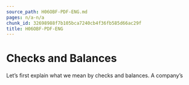 ```yaml
---
source_path: H06OBF-PDF-ENG.md
pages: n/a-n/a
chunk_id: 32698988f7b105bca7240cb4f36fb585d66ac29f
title: H06OBF-PDF-ENG
---
```

# Checks and Balances

Let’s ﬁrst explain what we mean by checks and balances. A company’s
